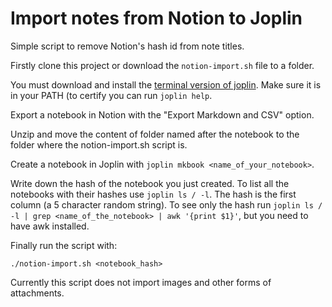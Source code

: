 # Import notes from Notion to Joplin
Simple script to remove Notion's hash id from note titles.

Firstly clone this project or download the `notion-import.sh` file to a folder.

You must download and install the [terminal version of joplin](https://joplinapp.org/terminal/). Make sure it is in your PATH (to certify you can run `joplin help`.

Export a notebook in Notion with the "Export Markdown and CSV" option.

Unzip and move the content of folder named after the notebook to the folder where the notion-import.sh script is.

Create a notebook in Joplin with `joplin mkbook <name_of_your_notebook>`.

Write down the hash of the notebook you just created. To list all the notebooks with their hashes use `joplin ls / -l`. The hash is the first column (a 5 character random string). To see only the hash run `joplin ls / -l | grep <name_of_the_notebook> | awk '{print $1}'`, but you need to have awk installed.

Finally run the script with:
```
./notion-import.sh <notebook_hash>
```

Currently this script does not import images and other forms of attachments.

